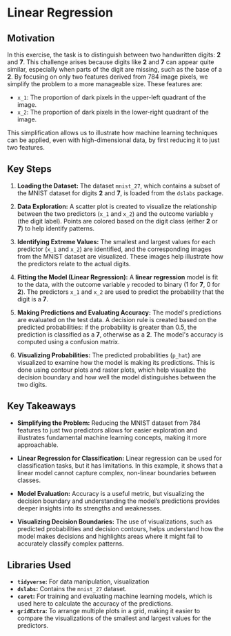 # Linear Regression

## Motivation

In this exercise, the task is to distinguish between two handwritten digits: **2** and **7**. This challenge arises because digits like **2** and **7** can appear quite similar, especially when parts of the digit are missing, such as the base of a **2**. By focusing on only two features derived from 784 image pixels, we simplify the problem to a more manageable size. These features are:
- `x_1`: The proportion of dark pixels in the upper-left quadrant of the image.
- `x_2`: The proportion of dark pixels in the lower-right quadrant of the image.

This simplification allows us to illustrate how machine learning techniques can be applied, even with high-dimensional data, by first reducing it to just two features.

## Key Steps

1. **Loading the Dataset:** The dataset `mnist_27`, which contains a subset of the MNIST dataset for digits **2** and **7**, is loaded from the `dslabs` package.

2. **Data Exploration:** A scatter plot is created to visualize the relationship between the two predictors (`x_1` and `x_2`) and the outcome variable `y` (the digit label). Points are colored based on the digit class (either **2** or **7**) to help identify patterns.

3. **Identifying Extreme Values:** The smallest and largest values for each predictor (`x_1` and `x_2`) are identified, and the corresponding images from the MNIST dataset are visualized. These images help illustrate how the predictors relate to the actual digits.

4. **Fitting the Model (Linear Regression):** A **linear regression** model is fit to the data, with the outcome variable `y` recoded to binary (1 for **7**, 0 for **2**). The predictors `x_1` and `x_2` are used to predict the probability that the digit is a **7**.

5. **Making Predictions and Evaluating Accuracy:** The model's predictions are evaluated on the test data. A decision rule is created based on the predicted probabilities: if the probability is greater than 0.5, the prediction is classified as a **7**, otherwise as a **2**. The model's accuracy is computed using a confusion matrix.

6. **Visualizing Probabilities:** The predicted probabilities (`p_hat`) are visualized to examine how the model is making its predictions. This is done using contour plots and raster plots, which help visualize the decision boundary and how well the model distinguishes between the two digits.

## Key Takeaways

- **Simplifying the Problem:** Reducing the MNIST dataset from 784 features to just two predictors allows for easier exploration and illustrates fundamental machine learning concepts, making it more approachable.
  
- **Linear Regression for Classification:** Linear regression can be used for classification tasks, but it has limitations. In this example, it shows that a linear model cannot capture complex, non-linear boundaries between classes.

- **Model Evaluation:** Accuracy is a useful metric, but visualizing the decision boundary and understanding the model’s predictions provides deeper insights into its strengths and weaknesses.

- **Visualizing Decision Boundaries:** The use of visualizations, such as predicted probabilities and decision contours, helps understand how the model makes decisions and highlights areas where it might fail to accurately classify complex patterns.

## Libraries Used

- **`tidyverse`:** For data manipulation, visualization
- **`dslabs`:** Contains the `mnist_27` dataset.
- **`caret`:** For training and evaluating machine learning models, which is used here to calculate the accuracy of the predictions.
- **`gridExtra`:** To arrange multiple plots in a grid, making it easier to compare the visualizations of the smallest and largest values for the predictors.
